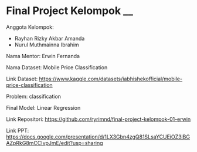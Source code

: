 # Final Project Kelompok __
Anggota Kelompok:
- Rayhan Rizky Akbar Amanda 
- Nurul Muthmainna Ibrahim 

Nama Mentor: Erwin Fernanda 

Nama Dataset: Mobile Price Classification

Link Dataset: https://www.kaggle.com/datasets/iabhishekofficial/mobile-price-classification

Problem: classification

Final Model: Linear Regression

Link Repositori: https://github.com/ryrimnd/final-project-kelompok-01-erwin

Link PPT: https://docs.google.com/presentation/d/1LX3Gbn4zgQ81SLsaYCUEiOZ3lBGAZpRkG8mCCIvpJmE/edit?usp=sharing
